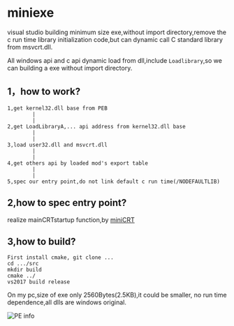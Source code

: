 # miniexe
visual studio building minimum size exe,without import directory,remove the c run time library initialization code,but can dynamic call  C standard library from msvcrt.dll.

All windows api and c api dynamic load from dll,include `Loadlibrary`,so we can building a exe without import directory.
## 1，how to work?
```
1,get kernel32.dll base from PEB
        |
        |
2,get LoadLibraryA,... api address from kernel32.dll base
        |
        |
3,load user32.dll and msvcrt.dll
        |
        |
4,get others api by loaded mod's export table
        |
        |
5,spec our entry point,do not link default c run time(/NODEFAULTLIB)
```

## 2,how to spec entry point?
realize mainCRTstartup function,by [miniCRT](https://github.com/flydom/MiniCRT)

## 3,how to build?
```
First install cmake, git clone ...
cd .../src
mkdir build
cmake ../
vs2017 build release
```
On my pc,size of exe only 2560Bytes(2.5KB),it could be smaller, no run time dependence,all dlls are windows original.

![PE info](https://raw.githubusercontent.com/p00s/miniexe/master/snipaste/snipaste_20171231_182707.png)

